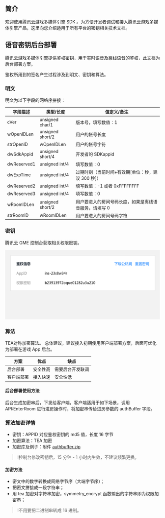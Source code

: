## 简介

欢迎使用腾讯云游戏多媒体引擎 SDK 。为方便开发者调试和接入腾讯云游戏多媒体引擎产品，这里向您介绍适用于所有平台的密钥相关技术文档。

## 语音密钥后台部署
腾讯云游戏多媒体引擎提供鉴权密钥，用于实时语音及离线语音的鉴权，此文档为后台部署方案。


鉴权所用到的签名产生过程涉及到明文、密钥和算法。

### 明文
明文为以下字段的网络序拼接：


|字段描述    		| 类型/长度			| 值定义/备注|
| ---------------- |-------------------|--------------|
| cVer				|unsigned char/1	|版本号，填写数值：1		|
| wOpenIDLen		|unsigned short/2	|用户的帐号长度	|
| strOpenID			|wOpenIDLen		|用户的帐号字符	|
| dwSdkAppid		|unsigned short/4	|开发者的 SDKappid		|
| dwReserved1		|unsigned int/4		|填写数值：0				|
| dwExpTime		|unsigned int/4		|过期时刻（当前时间+有效期[单位：秒，建议 300 秒]）|
| dwReserved2		|unsigned int/4		|填写数值：-1 或者 0xFFFFFFFF|
| dwReserved3		|unsigned int/4		|填写数值：0				|
| wRoomIDLen		|unsigned short/2	|用户要进入的房间号码长度，如果是离线语音服务，请填写 0				|
| strRoomID			|wRoomIDLen		|用户要进入的房间号码字符				|

### 密钥
腾讯云 GME 控制台获取相关权限密钥。

![image](Image/j10.png)

### 算法
TEA对称加密算法。
总体建议，建议接入初期使用客户端部署方案，后面可优化为部署在游戏 App 后台。

|方案       		| 优点        		| 缺点																																|
| ------------- |-------------|-------------| 
| 后台部署    		|安全性高	|需要后台开发联调|
| 客户端部署      	|接入快速	|安全性低|


#### 后台部署使用方法
后台生成加密串后，下发给客户端，客户端适用于如下场景，调用 API:EnterRoom 进行进房操作时，将加密串传给进房参数的 authBuffer 字段。




### 算法加密详情
- 密钥：APPID 对应鉴权密钥的 md5 值，长度 16 字节
- 加密算法：TEA 加密
- 加密库及例子：附件 [authbuffer.zip](https://main.qcloudimg.com/raw/c8be793e20c85114499f52e0f8c29190.zip)

>!控制台修改密钥后，15 分钟 - 1 小时内生效，不建议频繁更换。


#### 加密方法	
- 密文中的数字转换成网络字节序（大端字节序）；
- 把密文拼接成一段字符串；
- 用 tea 加密对字符串加密，symmetry_encrypt 函数输出的字符串即为权限加密串；

>!不用要把二进制串转成 16 进制。



